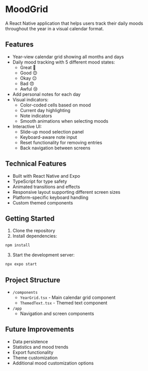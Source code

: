 # MoodGrid

A React Native application that helps users track their daily moods throughout the year in a visual calendar format.

## Features

- Year-view calendar grid showing all months and days
- Daily mood tracking with 5 different mood states:
  - Great 🤩
  - Good 😊
  - Okay 😐
  - Bad 😞
  - Awful 😢
- Add personal notes for each day
- Visual indicators:
  - Color-coded cells based on mood
  - Current day highlighting
  - Note indicators
  - Smooth animations when selecting moods
- Interactive UI:
  - Slide-up mood selection panel
  - Keyboard-aware note input
  - Reset functionality for removing entries
  - Back navigation between screens

## Technical Features

- Built with React Native and Expo
- TypeScript for type safety
- Animated transitions and effects
- Responsive layout supporting different screen sizes
- Platform-specific keyboard handling
- Custom themed components

## Getting Started

1. Clone the repository
2. Install dependencies:
```bash
npm install
```
3. Start the development server:
```bash
npx expo start
```
## Project Structure

- `/components`
  - `YearGrid.tsx` - Main calendar grid component
  - `ThemedText.tsx` - Themed text component
- `/app`
  - Navigation and screen components

## Future Improvements

- Data persistence
- Statistics and mood trends
- Export functionality
- Theme customization
- Additional mood customization options
